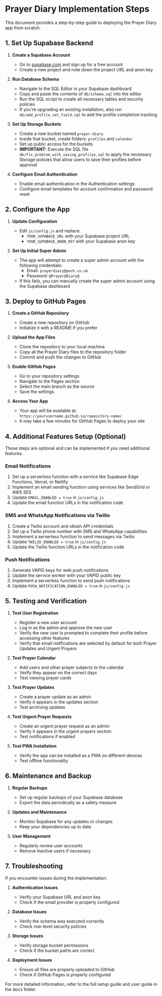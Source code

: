 # Prayer Diary Implementation Steps

This document provides a step-by-step guide to deploying the Prayer Diary app from scratch.

## 1. Set Up Supabase Backend

1. **Create a Supabase Account**
   - Go to [supabase.com](https://supabase.com) and sign up for a free account
   - Create a new project and note down the project URL and anon key

2. **Run Database Schema**
   - Navigate to the SQL Editor in your Supabase dashboard
   - Copy and paste the contents of `db/schema.sql` into the editor
   - Run the SQL script to create all necessary tables and security policies
   - If you're upgrading an existing installation, also run `db/add_profile_set_field.sql` to add the profile completion tracking

3. **Set Up Storage Buckets**
   - Create a new bucket named `prayer-diary`
   - Inside that bucket, create folders: `profiles` and `calendar`
   - Set up public access for the buckets
   - **IMPORTANT:** Execute the SQL file `db/fix_problem_with_saving_profiles.sql` to apply the necessary Storage policies that allow users to save their profiles before approval

4. **Configure Email Authentication**
   - Enable email authentication in the Authentication settings
   - Configure email templates for account confirmation and password reset

## 2. Configure the App

1. **Update Configuration**
   - Edit `js/config.js` and replace:
     - `YOUR_SUPABASE_URL` with your Supabase project URL
     - `YOUR_SUPABASE_ANON_KEY` with your Supabase anon key

2. **Set Up Initial Super Admin**
   - The app will attempt to create a super admin account with the following credentials:
     - Email: `prayerdiary@pech.co.uk`
     - Password: `@Prayer@Diary@`
   - If this fails, you can manually create the super admin account using the Supabase dashboard

## 3. Deploy to GitHub Pages

1. **Create a GitHub Repository**
   - Create a new repository on GitHub
   - Initialize it with a README if you prefer

2. **Upload the App Files**
   - Clone the repository to your local machine
   - Copy all the Prayer Diary files to the repository folder
   - Commit and push the changes to GitHub

3. **Enable GitHub Pages**
   - Go to your repository settings
   - Navigate to the Pages section
   - Select the main branch as the source
   - Save the settings

4. **Access Your App**
   - Your app will be available at: `https://yourusername.github.io/repository-name/`
   - It may take a few minutes for GitHub Pages to deploy your site

## 4. Additional Features Setup (Optional)

These steps are optional and can be implemented if you need additional features.

### Email Notifications

1. Set up a serverless function with a service like Supabase Edge Functions, Vercel, or Netlify
2. Implement an email sending function using services like SendGrid or AWS SES
3. Update `EMAIL_ENABLED = true` in `js/config.js`
4. Update the email function URLs in the notification code

### SMS and WhatsApp Notifications via Twilio

1. Create a Twilio account and obtain API credentials
2. Set up a Twilio phone number with SMS and WhatsApp capabilities
3. Implement a serverless function to send messages via Twilio
4. Update `TWILIO_ENABLED = true` in `js/config.js`
5. Update the Twilio function URLs in the notification code

### Push Notifications

1. Generate VAPID keys for web push notifications
2. Update the service worker with your VAPID public key
3. Implement a serverless function to send push notifications
4. Update `PUSH_NOTIFICATION_ENABLED = true` in `js/config.js`

## 5. Testing and Verification

1. **Test User Registration**
   - Register a new user account
   - Log in as the admin and approve the new user
   - Verify the new user is prompted to complete their profile before accessing other features
   - Verify that email notifications are selected by default for both Prayer Updates and Urgent Prayers

2. **Test Prayer Calendar**
   - Add users and other prayer subjects to the calendar
   - Verify they appear on the correct days
   - Test viewing prayer cards

3. **Test Prayer Updates**
   - Create a prayer update as an admin
   - Verify it appears in the updates section
   - Test archiving updates

4. **Test Urgent Prayer Requests**
   - Create an urgent prayer request as an admin
   - Verify it appears in the urgent prayers section
   - Test notifications if enabled

5. **Test PWA Installation**
   - Verify the app can be installed as a PWA on different devices
   - Test offline functionality

## 6. Maintenance and Backup

1. **Regular Backups**
   - Set up regular backups of your Supabase database
   - Export the data periodically as a safety measure

2. **Updates and Maintenance**
   - Monitor Supabase for any updates or changes
   - Keep your dependencies up to date

3. **User Management**
   - Regularly review user accounts
   - Remove inactive users if necessary

## 7. Troubleshooting

If you encounter issues during the implementation:

1. **Authentication Issues**
   - Verify your Supabase URL and anon key
   - Check if the email provider is properly configured

2. **Database Issues**
   - Verify the schema was executed correctly
   - Check row-level security policies

3. **Storage Issues**
   - Verify storage bucket permissions
   - Check if the bucket paths are correct

4. **Deployment Issues**
   - Ensure all files are properly uploaded to GitHub
   - Check if GitHub Pages is properly configured

For more detailed information, refer to the full setup guide and user guide in the docs folder.
